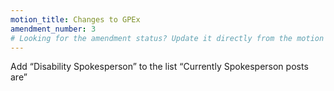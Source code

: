 ```yaml
---
motion_title: Changes to GPEx
amendment_number: 3
# Looking for the amendment status? Update it directly from the motion page!
---
```

Add “Disability Spokesperson” to the list “Currently
Spokesperson posts are”

